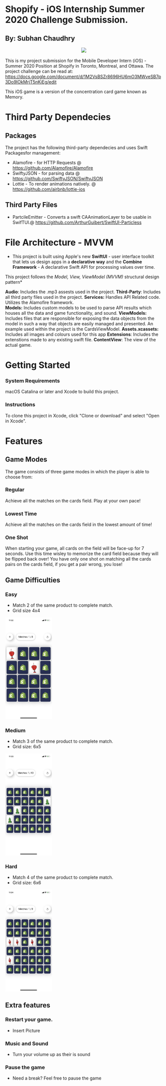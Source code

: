 #  Shopify - iOS Internship Summer 2020 Challenge Submission.
## By: Subhan Chaudhry 

<p float="left" align="center">
    <img src="./Documentation-Folder/test.gif" width="200"/>
</p>

This is my project submission for the Mobile Developer Intern (iOS) - Summer 2020 Position at Shopify in Toronto, Montreal, and Ottawa. The project challenge can be read at: https://docs.google.com/document/d/1M2VsBSZr8696HU6mO3MWveSB7p3Do9lOkMrjT5nKiEg/edit

This iOS game is a version of the concentration card game known as Memory. 

# Third Party Dependecies
## Packages 

The project has the following third-party dependecies and uses Swift Packagesfor management:

* Alamofire - for HTTP Requests @ https://github.com/Alamofire/Alamofire
* SwiftyJSON - for parsing data @ https://github.com/SwiftyJSON/SwiftyJSON
* Lottie - To render animations natively. @ https://github.com/airbnb/lottie-ios

## Third Party Files 
  * PartcileEmitter - Converts a swift CAAnimationLayer to be usable in SwifTUI.@ https://github.com/ArthurGuibert/SwiftUI-Particless
  
# File Architecture - MVVM 

* This project is built using Apple's new **SwiftUI** - user interface toolkit that lets us design apps in a **declarative way** and the **Combine Framework** - A declarative Swift API for processing values over time.

This project follows the *Model, View, ViewModel (MVVM)* structural design pattern*

**Audio**: Includes the .mp3 assests used in the project. 
**Third-Party**: Includes all third party files used in the project. 
**Services:** Handles API Related code. Utilizes the Alamofire framework.  
**Models:**  Includes custom models to be used to parse API results which houses all the data and game functionality,  and sound. 
**ViewModels:** Includes files that are responsible for exposing the data objects from the model in such a way that objects are easily managed and presented. An example used within the project is the CardsViewModel.
**Assets.xcassets:** Includes all images and colours used for this app
**Extensions**: Includes the extenstions made to any existing swift file.
**ContentView**: The view of the actual game. 
  
# Getting Started

### System Requirements
macOS Catalina or later and Xcode to build this project.

### Instructions
To clone this project in Xcode, click "Clone or download" and select "Open in Xcode".

# Features

## Game Modes 

The game consists of three game modes in which the player is able to choose from: 

### Regular

Achieve all the matches on the cards field. Play at your own pace! 

### Lowest Time

Achieve all the matches on the cards field in the lowest amount of time! 

### One Shot 
When starting your game, all cards on the field will be face-up for 7 seconds. Use this time wisley to memorize the card field because they will be flipped back over! You have only one shot on matching all the cards pairs on the cards field, if you get a pair wrong, you lose! 

## Game Difficulties

### Easy

* Match 2 of the same product to complete match.  
* Grid size 4x4 

<p float="left">
    <img src="./Documentation-Folder/EasyMode.PNG" width="150"/>
</p>


### Medium 
* Match 3 of the same product to complete match. 
* Grid size: 6x5 

<p float="left">
    <img src="./Documentation-Folder/MediumMode.PNG" width="150"/>
</p>

### Hard

* Match 4 of the same product to complete match. 
* Grid size: 6x6 

<p float="left">
    <img src="./Documentation-Folder/HardMode.PNG" width="150"/>
</p>

## Extra features

### Restart your game.

* Insert Picture

### Music and Sound

* Turn your volume up as their is sound 

### Pause the game

* Need a break? Feel free to pause the game


```
